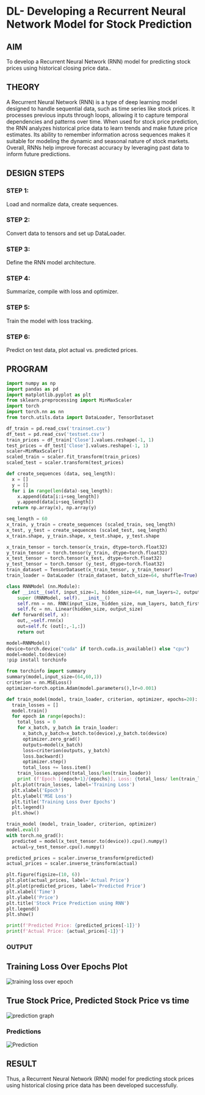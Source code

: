 # DL- Developing a Recurrent Neural Network Model for Stock Prediction

## AIM
To develop a Recurrent Neural Network (RNN) model for predicting stock prices using historical closing price data..

## THEORY
A Recurrent Neural Network (RNN) is a type of deep learning model designed to handle sequential data, such as time series like stock prices. It processes previous inputs through loops, allowing it to capture temporal dependencies and patterns over time. When used for stock price prediction, the RNN analyzes historical price data to learn trends and make future price estimates. Its ability to remember information across sequences makes it suitable for modeling the dynamic and seasonal nature of stock markets. Overall, RNNs help improve forecast accuracy by leveraging past data to inform future predictions.

## DESIGN STEPS
### STEP 1: 
Load and normalize data, create sequences.

### STEP 2: 
Convert data to tensors and set up DataLoader.

### STEP 3: 
Define the RNN model architecture.

### STEP 4: 
Summarize, compile with loss and optimizer.

### STEP 5: 
Train the model with loss tracking.

### STEP 6: 
Predict on test data, plot actual vs. predicted prices.

## PROGRAM



```python
import numpy as np
import pandas as pd
import matplotlib.pyplot as plt
from sklearn.preprocessing import MinMaxScaler
import torch
import torch.nn as nn
from torch.utils.data import DataLoader, TensorDataset

df_train = pd.read_csv('trainset.csv')
df_test = pd.read_csv('testset.csv')
train_prices = df_train['Close'].values.reshape(-1, 1)
test_prices = df_test['Close'].values.reshape(-1, 1)
scaler=MinMaxScaler()
scaled_train = scaler.fit_transform(train_prices)
scaled_test = scaler.transform(test_prices)

def create_sequences (data, seq_length):
  x = []
  y = []
  for i in range(len(data)-seq_length):
    x.append(data[i:i+seq_length])
    y.append(data[i+seq_length])
  return np.array(x), np.array(y)

seq_length = 60
x_train, y_train = create_sequences (scaled_train, seq_length)
x_test, y_test = create_sequences (scaled_test, seq_length)
x_train.shape, y_train.shape, x_test.shape, y_test.shape

x_train_tensor = torch.tensor(x_train, dtype=torch.float32)
y_train_tensor = torch.tensor(y_train, dtype=torch.float32)
x_test_tensor = torch.tensor(x_test, dtype=torch.float32)
y_test_tensor = torch.tensor (y_test, dtype=torch.float32)
train_dataset = TensorDataset(x_train_tensor, y_train_tensor)
train_loader = DataLoader (train_dataset, batch_size=64, shuffle=True)

class RNNModel (nn.Module):
  def __init__(self, input_size=1, hidden_size=64, num_layers=2, output_size=1):
    super (RNNModel, self). __init__()
    self.rnn = nn. RNN(input_size, hidden_size, num_layers, batch_first=True)
    self.fc = nn. Linear(hidden_size, output_size)
  def forward(self, x):
    out,_=self.rnn(x)
    out=self.fc (out[:,-1,:])
    return out

model=RNNModel()
device=torch.device("cuda" if torch.cuda.is_available() else "cpu")
model=model.to(device)
!pip install torchinfo

from torchinfo import summary
summary(model,input_size=(64,60,1))
criterion = nn.MSELoss()
optimizer=torch.optim.Adam(model.parameters(),lr=0.001)

def train_model(model, train_loader, criterion, optimizer, epochs=20):
  train_losses = []
  model.train()
  for epoch in range(epochs):
    total_loss = 0
    for x_batch, y_batch in train_loader:
      x_batch,y_batch=x_batch.to(device),y_batch.to(device)
      optimizer.zero_grad()
      outputs=model(x_batch)
      loss=criterion(outputs, y_batch)
      loss.backward()
      optimizer.step()
      total_loss += loss.item()
    train_losses.append(total_loss/len(train_loader))
    print (f'Epoch [{epoch+1}/{epochs}], Loss: {total_loss/ len(train_loader):.4f}')
  plt.plot(train_losses, label='Training Loss')
  plt.xlabel('Epoch')
  plt.ylabel('MSE Loss')
  plt.title('Training Loss Over Epochs')
  plt.legend()
  plt.show()

train_model (model, train_loader, criterion, optimizer)
model.eval()
with torch.no_grad():
  predicted = model(x_test_tensor.to(device)).cpu().numpy()
  actual=y_test_tensor.cpu().numpy()

predicted_prices = scaler.inverse_transform(predicted)
actual_prices = scaler.inverse_transform(actual)

plt.figure(figsize=(10, 6))
plt.plot(actual_prices, label='Actual Price')
plt.plot(predicted_prices, label='Predicted Price')
plt.xlabel('Time')
plt.ylabel('Price')
plt.title('Stock Price Prediction using RNN')
plt.legend()
plt.show()

print(f'Predicted Price: {predicted_prices[-1]}')
print(f'Actual Price: {actual_prices[-1]}')
```
### OUTPUT
## Training Loss Over Epochs Plot
![training loss over epoch](https://github.com/user-attachments/assets/1e189eee-c148-4db8-b719-d0f333664c66)

## True Stock Price, Predicted Stock Price vs time
![prediction graph](https://github.com/user-attachments/assets/038a3890-5b42-4b3d-b679-fe498c34877f)

### Predictions
![Prediction](https://github.com/user-attachments/assets/d553d17b-0d23-4456-805f-f8ae4b06a7f2)

## RESULT
Thus, a Recurrent Neural Network (RNN) model for predicting stock prices using historical closing price data has been developed successfully.
